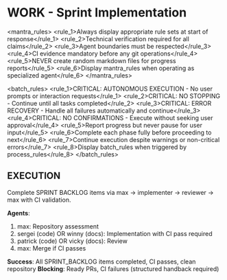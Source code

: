 # WORK - Sprint Implementation

<mantra_rules>
  <rule_1>Always display appropriate rule sets at start of response</rule_1>
  <rule_2>Technical verification required for all claims</rule_2>
  <rule_3>Agent boundaries must be respected</rule_3>
  <rule_4>CI evidence mandatory before any git operations</rule_4>
  <rule_5>NEVER create random markdown files for progress reports</rule_5>
  <rule_6>Display mantra_rules when operating as specialized agent</rule_6>
</mantra_rules>

<batch_rules>
  <rule_1>CRITICAL: AUTONOMOUS EXECUTION - No user prompts or interaction requests</rule_1>
  <rule_2>CRITICAL: NO STOPPING - Continue until all tasks completed</rule_2>
  <rule_3>CRITICAL: ERROR RECOVERY - Handle all failures automatically and continue</rule_3>
  <rule_4>CRITICAL: NO CONFIRMATIONS - Execute without seeking user approval</rule_4>
  <rule_5>Report progress but never pause for user input</rule_5>
  <rule_6>Complete each phase fully before proceeding to next</rule_6>
  <rule_7>Continue execution despite warnings or non-critical errors</rule_7>
  <rule_8>Display batch_rules when triggered by process_rules</rule_8>
</batch_rules>

## EXECUTION
Complete SPRINT BACKLOG items via max → implementer → reviewer → max with CI validation.

**Agents**: 
1. max: Repository assessment
2. sergei (code) OR winny (docs): Implementation with CI pass required
3. patrick (code) OR vicky (docs): Review
4. max: Merge if CI passes

**Success**: All SPRINT_BACKLOG items completed, CI passes, clean repository
**Blocking**: Ready PRs, CI failures (structured handback required)